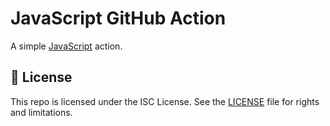 # JavaScript GitHub Action

A simple [JavaScript](https://docs.github.com/en/actions/creating-actions/creating-a-javascript-action) action.

## 📄 License

This repo is licensed under the ISC License. See the [LICENSE](LICENSE) file for rights and limitations.
